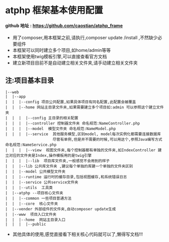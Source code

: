# atphp 框架基本使用配置 
#### github 地址 : https://github.com/caostian/atphp_frame

* 用了composer,用本框架之前,请执行,composer update /install ,不然缺少必要组件
* 本框架可以同时建立多个项目,如home/admin等等
* 本框架使用twig模板引擎,可以直接查看官方文档
* 建立新项目目前不是自动建立相关文件夹,请手动建立相关文件夹

## 注:项目基本目录

```
|--web
|  |--app
|  |  |--config 项目公共配置,如果具体项目有同名配置,此配置会被覆盖
|  |  |--home 网站主目录文件夹,如果需要建立多个项目如:admin 可以参照这个建立文件夹
|  |  |  |--config 主目录的相关配置
|  |  |  |--controller 控制器文件夹 命名规范:NameController.php
|  |  |  |--model  模型文件夹 命名规范:NameModel.php
|  |  |  |--service  其他服务模型,区别model, model每次实例化都需要连接数据库
                     尽管有单例,但是并不需要的时候,可以用这个,参照Java编写方式 命名规范:NameService.php
|  |  |  |--view  视图文件夹,每个控制器都有单独的文件夹,如IndexController 建立对应的文件夹是Index,操作模板用的是twig引擎
|  |  |  |--lib  项目库文件夹,一般感觉不会用到的样子
|  |  |--lib 公共库文件夹 ,建议每个单独的库建一个单独的文件夹区别
|  |  |--model 公共模型文件夹
|  |  |--runtime 运行时的缓存目录,包括视图缓存,和系统错误日志
|  |  |--service 公共service文件夹
|  |  |--utils  工具类
|  |--atphp --项目核心文件夹
|  |  |--common 一些项目普通方法
|  |  |--core  核心文件夹
|  |--vender 外部组件的文件夹,自动composer update生成
|  |--www  项目入口文件夹
|  |  |--home  网站主目录入口
|  |  |  |--public

```

* 其他具体的使用,感觉直接看下相关核心代码就可以了,懒得写文档!!!